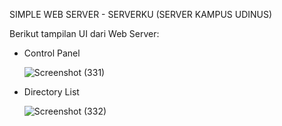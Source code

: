 SIMPLE WEB SERVER - SERVERKU (SERVER KAMPUS UDINUS)

Berikut tampilan UI dari Web Server:
- Control Panel

  ![Screenshot (331)](https://github.com/talitha31/SimpleWebServer/assets/89787440/9b28616d-a25e-4362-819f-a14fc36cb090)

- Directory List

  ![Screenshot (332)](https://github.com/talitha31/SimpleWebServer/assets/89787440/4fb8766a-96f6-400e-ab90-9e7086640f80)
